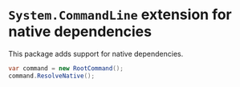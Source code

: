 # `System.CommandLine` extension for native dependencies

This package adds support for native dependencies.

```csharp
var command = new RootCommand();
command.ResolveNative();
```